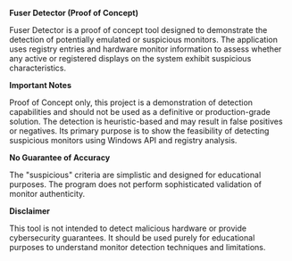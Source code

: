 **Fuser Detector (Proof of Concept)**

Fuser Detector is a proof of concept tool designed to demonstrate the detection of potentially emulated or suspicious monitors. 
The application uses registry entries and hardware monitor information to assess whether any active or registered displays on the system exhibit suspicious characteristics.

**Important Notes**

Proof of Concept only, this project is a demonstration of detection capabilities and should not be used as a definitive or production-grade solution. The detection is heuristic-based and may result in false positives or negatives.
Its primary purpose is to show the feasibility of detecting suspicious monitors using Windows API and registry analysis.

**No Guarantee of Accuracy**

The "suspicious" criteria are simplistic and designed for educational purposes. The program does not perform sophisticated validation of monitor authenticity.

**Disclaimer**

This tool is not intended to detect malicious hardware or provide cybersecurity guarantees. It should be used purely for educational purposes to understand monitor detection techniques and limitations.
